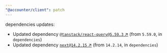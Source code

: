```yaml
---
"@accounter/client": patch
---
```

dependencies updates:
  - Updated dependency [`@tanstack/react-query@5.59.3` ↗︎](https://www.npmjs.com/package/@tanstack/react-query/v/5.59.3) (from `5.59.0`, in `dependencies`)
  - Updated dependency [`next@14.2.15` ↗︎](https://www.npmjs.com/package/next/v/14.2.15) (from `14.2.14`, in `dependencies`)
